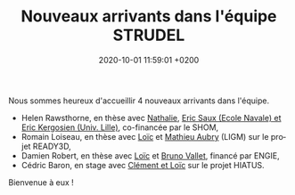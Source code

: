 ﻿---
layout: post
title:  "Nouveaux arrivants dans l'équipe STRUDEL"
date:   2020-10-01 11:59:01 +0200
categories: strudel nouveaux personnel
lang: fr
---
Nous sommes heureux d'accueillir 4 nouveaux arrivants dans l'équipe.
<ul>
<li> Helen Rawsthorne, en thèse avec <a href="https://www.umr-lastig.fr/nathalie-abadie/" target="_blank">Nathalie</a>, <a href="https://www.ecole-navale.fr/node/50589" target="_blank">Eric Saux (Ecole Navale) et <a href="https://pro.univ-lille.fr/eric-kergosien/" target="_blank">Eric Kergosien (Univ. Lille)</a>, co-financée par le SHOM,</li>
<li>Romain Loiseau, en thèse avec <a href="https://loiclandrieu.com/" target="_blank">Loïc</a> et <a href="http://imagine.enpc.fr/~aubrym/" target="_blank">Mathieu Aubry</a> (LIGM) sur le projet READY3D,</li>
<li> Damien Robert, en thèse avec <a href="https://loiclandrieu.com/" target="_blank">Loïc</a> et <a href="https://www.umr-lastig.fr/bruno-vallet/" target="_blank">Bruno Vallet</a>, financé par ENGIE,</li>
<li> Cédric Baron, en stage avec <a href="https://www.umr-lastig.fr/clement-mallet/" target="_blank">Clément et <a href="https://loiclandrieu.com/" target="_blank">Loïc</a> sur le projet HIATUS.</li></ul>

Bienvenue à eux !